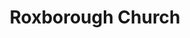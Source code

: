 ---
title: Roxborough Church
name: Roxborough Church
address: 8230 Ridge Ave, Philadelphia, PA 19128
map: <iframe src="https://www.google.com/maps/embed?pb=!1m18!1m12!1m3!1d3053.736027239612!2d-75.24086412389475!3d40.05899147733473!2m3!1f0!2f0!3f0!3m2!1i1024!2i768!4f13.1!3m3!1m2!1s0x89c6b92fdbcdd8eb%3A0x52da2636f745743b!2s8230%20Ridge%20Ave%2C%20Philadelphia%2C%20PA%2019128!5e0!3m2!1sen!2sus!4v1693438231037!5m2!1sen!2sus" width="600" height="450" style="border:0;" allowfullscreen="" loading="lazy" referrerpolicy="no-referrer-when-downgrade"></iframe>
---